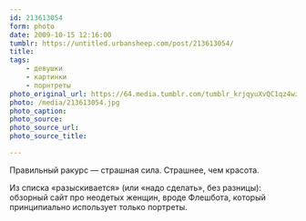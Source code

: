 ```yaml
---
id: 213613054
form: photo
date: 2009-10-15 12:16:00
tumblr: https://untitled.urbansheep.com/post/213613054/
title:
tags:
    - девушки
    - картинки
    - порнтреты
photo_original_url: https://64.media.tumblr.com/tumblr_krjqyuXvQC1qz4wzio1_1280.jpg
photo: /media/213613054.jpg
photo_caption: 
photo_source:
photo_source_url:
photo_source_title:

---
```


<p>Правильный ракурс — страшная сила. Страшнее, чем красота.</p>

<p>Из списка «разыскивается» (или «надо сделать», без разницы): обзорный сайт про неодетых женщин, вроде Флешбота, который принципиально использует только портреты.</p>
